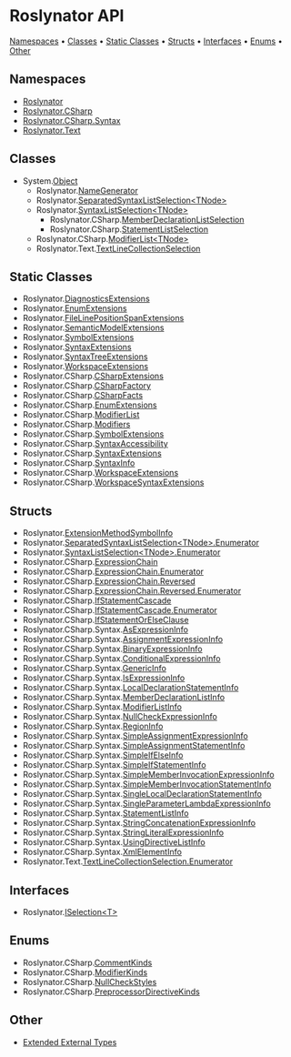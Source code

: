 # Roslynator API

[Namespaces](#namespaces) &#x2022; [Classes](#classes) &#x2022; [Static Classes](#static-classes) &#x2022; [Structs](#structs) &#x2022; [Interfaces](#interfaces) &#x2022; [Enums](#enums) &#x2022; [Other](#other)

## Namespaces

* [Roslynator](Roslynator/README.md)
* [Roslynator.CSharp](Roslynator/CSharp/README.md)
* [Roslynator.CSharp.Syntax](Roslynator/CSharp/Syntax/README.md)
* [Roslynator.Text](Roslynator/Text/README.md)

## Classes

* System\.[Object](https://docs.microsoft.com/en-us/dotnet/api/system.object)
  * Roslynator\.[NameGenerator](Roslynator/NameGenerator/README.md)
  * Roslynator\.[SeparatedSyntaxListSelection\<TNode>](Roslynator/SeparatedSyntaxListSelection-1/README.md)
  * Roslynator\.[SyntaxListSelection\<TNode>](Roslynator/SyntaxListSelection-1/README.md)
    * Roslynator\.CSharp\.[MemberDeclarationListSelection](Roslynator/CSharp/MemberDeclarationListSelection/README.md)
    * Roslynator\.CSharp\.[StatementListSelection](Roslynator/CSharp/StatementListSelection/README.md)
  * Roslynator\.CSharp\.[ModifierList\<TNode>](Roslynator/CSharp/ModifierList-1/README.md)
  * Roslynator\.Text\.[TextLineCollectionSelection](Roslynator/Text/TextLineCollectionSelection/README.md)

## Static Classes

* Roslynator\.[DiagnosticsExtensions](Roslynator/DiagnosticsExtensions/README.md)
* Roslynator\.[EnumExtensions](Roslynator/EnumExtensions/README.md)
* Roslynator\.[FileLinePositionSpanExtensions](Roslynator/FileLinePositionSpanExtensions/README.md)
* Roslynator\.[SemanticModelExtensions](Roslynator/SemanticModelExtensions/README.md)
* Roslynator\.[SymbolExtensions](Roslynator/SymbolExtensions/README.md)
* Roslynator\.[SyntaxExtensions](Roslynator/SyntaxExtensions/README.md)
* Roslynator\.[SyntaxTreeExtensions](Roslynator/SyntaxTreeExtensions/README.md)
* Roslynator\.[WorkspaceExtensions](Roslynator/WorkspaceExtensions/README.md)
* Roslynator\.CSharp\.[CSharpExtensions](Roslynator/CSharp/CSharpExtensions/README.md)
* Roslynator\.CSharp\.[CSharpFactory](Roslynator/CSharp/CSharpFactory/README.md)
* Roslynator\.CSharp\.[CSharpFacts](Roslynator/CSharp/CSharpFacts/README.md)
* Roslynator\.CSharp\.[EnumExtensions](Roslynator/CSharp/EnumExtensions/README.md)
* Roslynator\.CSharp\.[ModifierList](Roslynator/CSharp/ModifierList/README.md)
* Roslynator\.CSharp\.[Modifiers](Roslynator/CSharp/Modifiers/README.md)
* Roslynator\.CSharp\.[SymbolExtensions](Roslynator/CSharp/SymbolExtensions/README.md)
* Roslynator\.CSharp\.[SyntaxAccessibility](Roslynator/CSharp/SyntaxAccessibility/README.md)
* Roslynator\.CSharp\.[SyntaxExtensions](Roslynator/CSharp/SyntaxExtensions/README.md)
* Roslynator\.CSharp\.[SyntaxInfo](Roslynator/CSharp/SyntaxInfo/README.md)
* Roslynator\.CSharp\.[WorkspaceExtensions](Roslynator/CSharp/WorkspaceExtensions/README.md)
* Roslynator\.CSharp\.[WorkspaceSyntaxExtensions](Roslynator/CSharp/WorkspaceSyntaxExtensions/README.md)

## Structs

* Roslynator\.[ExtensionMethodSymbolInfo](Roslynator/ExtensionMethodSymbolInfo/README.md)
* Roslynator\.[SeparatedSyntaxListSelection\<TNode>.Enumerator](Roslynator/SeparatedSyntaxListSelection-1/Enumerator/README.md)
* Roslynator\.[SyntaxListSelection\<TNode>.Enumerator](Roslynator/SyntaxListSelection-1/Enumerator/README.md)
* Roslynator\.CSharp\.[ExpressionChain](Roslynator/CSharp/ExpressionChain/README.md)
* Roslynator\.CSharp\.[ExpressionChain.Enumerator](Roslynator/CSharp/ExpressionChain/Enumerator/README.md)
* Roslynator\.CSharp\.[ExpressionChain.Reversed](Roslynator/CSharp/ExpressionChain/Reversed/README.md)
* Roslynator\.CSharp\.[ExpressionChain.Reversed.Enumerator](Roslynator/CSharp/ExpressionChain/Reversed/Enumerator/README.md)
* Roslynator\.CSharp\.[IfStatementCascade](Roslynator/CSharp/IfStatementCascade/README.md)
* Roslynator\.CSharp\.[IfStatementCascade.Enumerator](Roslynator/CSharp/IfStatementCascade/Enumerator/README.md)
* Roslynator\.CSharp\.[IfStatementOrElseClause](Roslynator/CSharp/IfStatementOrElseClause/README.md)
* Roslynator\.CSharp\.Syntax\.[AsExpressionInfo](Roslynator/CSharp/Syntax/AsExpressionInfo/README.md)
* Roslynator\.CSharp\.Syntax\.[AssignmentExpressionInfo](Roslynator/CSharp/Syntax/AssignmentExpressionInfo/README.md)
* Roslynator\.CSharp\.Syntax\.[BinaryExpressionInfo](Roslynator/CSharp/Syntax/BinaryExpressionInfo/README.md)
* Roslynator\.CSharp\.Syntax\.[ConditionalExpressionInfo](Roslynator/CSharp/Syntax/ConditionalExpressionInfo/README.md)
* Roslynator\.CSharp\.Syntax\.[GenericInfo](Roslynator/CSharp/Syntax/GenericInfo/README.md)
* Roslynator\.CSharp\.Syntax\.[IsExpressionInfo](Roslynator/CSharp/Syntax/IsExpressionInfo/README.md)
* Roslynator\.CSharp\.Syntax\.[LocalDeclarationStatementInfo](Roslynator/CSharp/Syntax/LocalDeclarationStatementInfo/README.md)
* Roslynator\.CSharp\.Syntax\.[MemberDeclarationListInfo](Roslynator/CSharp/Syntax/MemberDeclarationListInfo/README.md)
* Roslynator\.CSharp\.Syntax\.[ModifierListInfo](Roslynator/CSharp/Syntax/ModifierListInfo/README.md)
* Roslynator\.CSharp\.Syntax\.[NullCheckExpressionInfo](Roslynator/CSharp/Syntax/NullCheckExpressionInfo/README.md)
* Roslynator\.CSharp\.Syntax\.[RegionInfo](Roslynator/CSharp/Syntax/RegionInfo/README.md)
* Roslynator\.CSharp\.Syntax\.[SimpleAssignmentExpressionInfo](Roslynator/CSharp/Syntax/SimpleAssignmentExpressionInfo/README.md)
* Roslynator\.CSharp\.Syntax\.[SimpleAssignmentStatementInfo](Roslynator/CSharp/Syntax/SimpleAssignmentStatementInfo/README.md)
* Roslynator\.CSharp\.Syntax\.[SimpleIfElseInfo](Roslynator/CSharp/Syntax/SimpleIfElseInfo/README.md)
* Roslynator\.CSharp\.Syntax\.[SimpleIfStatementInfo](Roslynator/CSharp/Syntax/SimpleIfStatementInfo/README.md)
* Roslynator\.CSharp\.Syntax\.[SimpleMemberInvocationExpressionInfo](Roslynator/CSharp/Syntax/SimpleMemberInvocationExpressionInfo/README.md)
* Roslynator\.CSharp\.Syntax\.[SimpleMemberInvocationStatementInfo](Roslynator/CSharp/Syntax/SimpleMemberInvocationStatementInfo/README.md)
* Roslynator\.CSharp\.Syntax\.[SingleLocalDeclarationStatementInfo](Roslynator/CSharp/Syntax/SingleLocalDeclarationStatementInfo/README.md)
* Roslynator\.CSharp\.Syntax\.[SingleParameterLambdaExpressionInfo](Roslynator/CSharp/Syntax/SingleParameterLambdaExpressionInfo/README.md)
* Roslynator\.CSharp\.Syntax\.[StatementListInfo](Roslynator/CSharp/Syntax/StatementListInfo/README.md)
* Roslynator\.CSharp\.Syntax\.[StringConcatenationExpressionInfo](Roslynator/CSharp/Syntax/StringConcatenationExpressionInfo/README.md)
* Roslynator\.CSharp\.Syntax\.[StringLiteralExpressionInfo](Roslynator/CSharp/Syntax/StringLiteralExpressionInfo/README.md)
* Roslynator\.CSharp\.Syntax\.[UsingDirectiveListInfo](Roslynator/CSharp/Syntax/UsingDirectiveListInfo/README.md)
* Roslynator\.CSharp\.Syntax\.[XmlElementInfo](Roslynator/CSharp/Syntax/XmlElementInfo/README.md)
* Roslynator\.Text\.[TextLineCollectionSelection.Enumerator](Roslynator/Text/TextLineCollectionSelection/Enumerator/README.md)

## Interfaces

* Roslynator\.[ISelection\<T>](Roslynator/ISelection-1/README.md)

## Enums

* Roslynator\.CSharp\.[CommentKinds](Roslynator/CSharp/CommentKinds/README.md)
* Roslynator\.CSharp\.[ModifierKinds](Roslynator/CSharp/ModifierKinds/README.md)
* Roslynator\.CSharp\.[NullCheckStyles](Roslynator/CSharp/NullCheckStyles/README.md)
* Roslynator\.CSharp\.[PreprocessorDirectiveKinds](Roslynator/CSharp/PreprocessorDirectiveKinds/README.md)

## Other

* [Extended External Types](_ExtendedExternalTypes.md)
